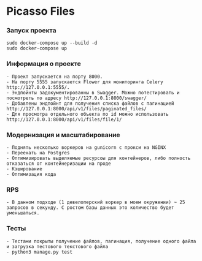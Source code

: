 # Picasso Files

### Запуск проекта
    sudo docker-compose up --build -d
    sudo docker-compose up

### Информация о проекте
    - Проект запускается на порту 8000.
    - На порту 5555 запускается Flower для мониторинга Celery http://127.0.0.1:5555/.
    - Эндпойнты задокументированны в Swagger. Можно потестировать и посмотреть по адресу http://127.0.0.1:8000/swagger/
    - Добавлены эндпойнт для получения списка файлов с пагинацией http://127.0.0.1:8000/api/v1/files/paginated_files/
    - Для просмотра отдельного объекта по id можно использовать http://127.0.0.1:8000/api/v1/files/file/1/

### Модернизация и масштабирование
    - Поднять несколько воркеров на gunicorn с прокси на NGINX
    - Переехать на Postgres
    - Оптимизировать выделяемые ресурсоы для контейнеров, либо полность отказаться от контейнеризации на проде
    - Кэширование
    - Оптимизация кода

### RPS
    - В данном подходе (1 девелоперский воркер в моем окружении) ~ 25 запросов в секунду. С ростом базы данных это количество будет уменьшаться.

### Тесты
    - Тестами покрыты получение файлов, пагинация, получение одного файла и загрузка тестового текстового файла
    - python3 manage.py test